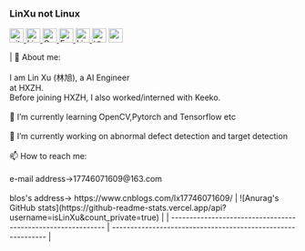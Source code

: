 ### LinXu not Linux

<!--
**isLinXu/isLinXu** is a ✨ _special_ ✨ repository because its `README.md` (this file) appears on your GitHub profile.

Here are some ideas to get you started:

- 🔭 I’m currently working on ...

- 🌱 I’m currently learning ...

- 👯 I’m looking to collaborate on ...

- 🤔 I’m looking for help with ...

- 💬 Ask me about ...

- 📫 How to reach me: ...

- 😄 Pronouns: ...

- ⚡ Fun fact: ...

- also

- update

- <p> 
    <a href="https://github.com/isLinXu?tab=followers"> <img src="https://img.shields.io/github/followers/zhanghang1989?label=Followers&style=plastic" height="25px" alt="github follow" /> </a>
    <a href="https://hangzhang.org/"> <img src="https://img.shields.io/badge/&#8459-homepage-3875B7.svg?labelColor=21438A&style=plastic" height="25px" alt="Hang Zhang">
    <a href="https://scholar.google.com/citations?user=gCoWdkUAAAAJ"><img src="https://img.shields.io/badge/scholar-4385FE.svg?&style=plastic&logo=google-scholar&logoColor=white" alt="Google Scholar" height="25px"> </a>
    <a href="mailto:zhang.hang@rutgers.edu"> <img src="https://img.shields.io/badge/gmail-%23D14836.svg?&style=plastic&logo=gmail&logoColor=white" height="25px" alt="Email">
    <a href="https://www.linkedin.com/in/zhanghang0704/"><img src="https://img.shields.io/badge/linkedin-006CAC.svg?&style=plastic&logo=linkedin&logoColor=white" height="25px" alt="LinkedIn"> </a>
    <a href="https://www.zhihu.com/people/zhanghang0704"><img src="https://img.shields.io/badge/知乎-0079FF.svg?style=plastic&logo=zhihu&logoColor=white" height="25px" alt="知乎"></a>
    <a href="https://hangzhang.org/cvHangZhang/cvHangZhang.pdf"> <img src="https://img.shields.io/badge/-CV-black?style=plastic" height="25px"> </a>
  </p> 
    额外Pin Card
    [![Readme Card](https://github-readme-stats.vercel.app/api/pin/?username=isLinXu&repo=isLinXu)](https://github.com/anuraghazra/github-readme-stats)
  
- ![Anurag's GitHub stats](https://github-readme-stats.vercel.app/api?username=isLinXu&count_private=true)

- <p> 
    <a href="https://islinxu.github.io/"> <img src="https://img.shields.io/badge/&#8459-homepage-3875B7.svg?labelColor=21438A&style=plastic" height="25px" alt="Hang Zhang">
    </p> 
    <table width="100%" border="0" cellspacing="15" cellpadding="0">
    <tbody>
      <tr>
        <td>
        <p> 
            💬 About me: <br/>
            I am Lin Xu  (<span lang="zh-cn">林旭</span>), a <span property="tittle">AI Engineer<span> 
            at <span property="affiliation">HXZH</span>.
            Before joining HXZH, I also worked/interned with Keeko. <br/>
            🌱 I’m currently learning OpenCV,Pytorch and Tensorflow etc <br/>
            🔭 I’m currently working on abnormal defect detection and target detection <br/>
            📫 How to reach me: <br/>
            e-mail address->17746071609@163.com <br/>
            blos's address-> https://www.cnblogs.com/lx17746071609/
        </p>
        </td>
        <td width="45%">
            <p align="left"> 
                <img src="https://github-readme-stats.vercel.app/api?username=isLinXu&count_private=true&show_icons=true" alt="Linxu" /> 
            </p>
        </td>
       </tr>
    </tbody>
    </table>
    
- -->

<p> 
<a href="https://github.com/isLinXu?tab=followers"> <img src="https://img.shields.io/github/followers/isLinXu?label=Followers&style=plastic" height="25px" alt="github follow" /> </a>
<a href="https://islinxu.github.io/"> <img src="https://img.shields.io/badge/&#8459-homepage-3875B7.svg?labelColor=21438A&style=plastic" height="25px" alt="Lin Xu">
<a href="https://"><img src="https://img.shields.io/badge/scholar-4385FE.svg?&style=plastic&logo=google-scholar&logoColor=white" alt="Google Scholar" height="25px"> </a>
<a href="mailto:"> <img src="https://img.shields.io/badge/gmail-%23D14836.svg?&style=plastic&logo=gmail&logoColor=white" height="25px" alt="Email">
<a href="https://"><img src="https://img.shields.io/badge/linkedin-006CAC.svg?&style=plastic&logo=linkedin&logoColor=white" height="25px" alt="LinkedIn"> </a>
<a href="https:"><img src="https://img.shields.io/badge/知乎-0079FF.svg?style=plastic&logo=zhihu&logoColor=white" height="25px" alt="知乎"></a>
<a href="https://"> <img src="https://img.shields.io/badge/-CV-black?style=plastic" height="25px"> </a>
</p> 
| 💬 About me: <br/><br/>I am Lin Xu  (<span lang="zh-cn">林旭</span>), a <span property="tittle">AI Engineer<br/>at <span property="affiliation">HXZH.<br/>Before joining HXZH, I also worked/interned with Keeko. <br/><br/>🌱 I’m currently learning OpenCV,Pytorch and Tensorflow etc <br/><br/>🔭 I’m currently working on abnormal defect detection and target detection<br/><br/> 📫 How to reach me: <br/><br/> e-mail address->17746071609@163.com <br/><br/>blos's address-> https://www.cnblogs.com/lx17746071609/ | ![Anurag's GitHub stats](https://github-readme-stats.vercel.app/api?username=isLinXu&count_private=true) |
| ------------------------------------------------------------ | ------------------------------------------------------------ |





